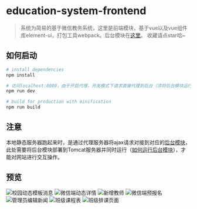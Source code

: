 # education-system-frontend

> 系统为简易的基于微信教务系统，这里是前端模块，基于vue以及vue组件库element-ui，打包工具webpack。后台模块在[这里](https://github.com/zouyifeng/education-system-backend)。
> 收藏请点star哈~

## 如何启动

``` bash
# install dependencies
npm install

# 访问localhost:8080，由于开启代理，开发模式下请求直接代理到后台（须将后台模块运行起来）
npm run dev

# build for production with minification
npm run build
```

## 注意
本地静态服务器跑起来时，是通过代理服务器将ajax请求对接到对应的[后台模块](https://github.com/zouyifeng/education-system-backend)，此处需要将后台模块部署到Tomcat服务器并同时运行（[如何运行后台模块](https://github.com/zouyifeng/education-system-backend)），才能对网站进行交互操作。


## 预览
![校园动态模板消息](http://7xo8y0.com1.z0.glb.clouddn.com/%E6%A0%A1%E5%9B%AD%E5%8A%A8%E6%80%81%E6%A8%A1%E6%9D%BF%E6%B6%88%E6%81%AF.png)
![微信端动态详情](http://7xo8y0.com1.z0.glb.clouddn.com/%E5%BE%AE%E4%BF%A1%E7%AB%AF%E5%8A%A8%E6%80%81%E8%AF%A6%E6%83%85.jpg)
![新增教师](http://7xo8y0.com1.z0.glb.clouddn.com/%E6%96%B0%E5%A2%9E%E6%95%99%E5%B8%88.png)
![微信端预报名](http://7xo8y0.com1.z0.glb.clouddn.com/%E5%BE%AE%E4%BF%A1%E7%AB%AF%E9%A2%84%E6%8A%A5%E5%90%8D.png)
![管理员编辑新闻](http://7xo8y0.com1.z0.glb.clouddn.com/%E7%AE%A1%E7%90%86%E5%91%98%E7%BC%96%E8%BE%91%E6%96%B0%E9%97%BB.png)
![班级课程表](http://7xo8y0.com1.z0.glb.clouddn.com/%E7%8F%AD%E7%BA%A7%E8%AF%BE%E7%A8%8B%E8%A1%A8.png)
![班级排课页面](http://7xo8y0.com1.z0.glb.clouddn.com/%E7%8F%AD%E7%BA%A7%E6%8E%92%E8%AF%BE%E9%A1%B5%E9%9D%A2.png)